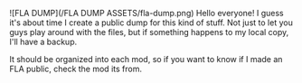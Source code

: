 ![FLA DUMP](/FLA DUMP ASSETS/fla-dump.png)
Hello everyone! I guess it's about time I create a public dump for this kind of stuff. Not just to let you guys play around with the files, but if something happens to my local copy, I'll have a backup.

It should be organized into each mod, so if you want to know if I made an FLA public, check the mod its from.
